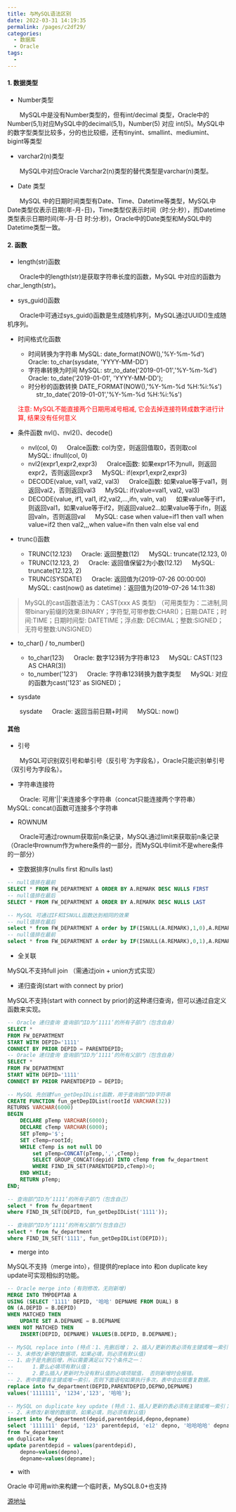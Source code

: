 ```yaml
---
title: 与MySQL语法区别
date: 2022-03-31 14:19:35
permalink: /pages/c2df29/
categories: 
  - 数据库
  - Oracle
tags: 
  - 
---
```




#### 1. 数据类型

* Number类型

&emsp;&emsp;MySQL中是没有Number类型的，但有int/decimal 类型，Oracle中的Number(5,1)对应MySQL中的decimal(5,1)，Number(5) 对应 int(5)。MySQL中的数字型类型比较多，分的也比较细，还有tinyint、smallint、mediumint、bigint等类型

* varchar2(n)类型

&emsp;&emsp;MySQL中对应Oracle Varchar2(n)类型的替代类型是varchar(n)类型。

* Date 类型

&emsp;&emsp;MySQL 中的日期时间类型有Date、Time、Datetime等类型，MySQL中Date类型仅表示日期(年-月-日)，Time类型仅表示时间（时:分:秒），而Datetime类型表示日期时间(年-月-日 时:分:秒)，Oracle中的Date类型和MySQL中的Datetime类型一致。

#### 2. 函数

* length(str)函数

&emsp;&emsp;Oracle中的length(str)是获取字符串长度的函数，MySQL 中对应的函数为char_length(str)。

* sys_guid()函数

&emsp;&emsp;Oracle中可通过sys_guid()函数是生成随机序列，MySQL通过UUID()生成随机序列。

* 时间格式化函数

    * 时间转换为字符串 MySQL: date_format(NOW(),'%Y-%m-%d') &emsp; Oracle: to_char(sysdate, 'YYYY-MM-DD')
    * 字符串转换为时间 MySQL: str_to_date('2019-01-01','%Y-%m-%d') &emsp; Oracle: to_date('2019-01-01', 'YYYY-MM-DD');
    * 时分秒的函数转换 DATE_FORMAT(NOW(),'%Y-%m-%d %H:%i:%s') &emsp; str_to_date('2019-01-01','%Y-%m-%d %H:%i:%s')

    <span style="color:red;">注意: MySQL不能直接两个日期用减号相减, 它会去掉连接符转成数字进行计算, 结果没有任何意义</span>

* 条件函数 nvl()、nvl2()、decode()

    * nvl(col, 0) &emsp; Oralce函数: col为空，则返回值取0，否则取col &emsp; MySQL: ifnull(col, 0)
    * nvl2(expr1,expr2,expr3) &emsp; Oralce函数: 如果expr1不为null，则返回expr2，否则返回expr3 &emsp; MySQL: if(expr1,expr2,expr3)
    * DECODE(value, val1, val2, val3) &emsp; Oralce函数: 如果value等于val1，则返回val2，否则返回val3 &emsp; MySQL: if(value=val1, val2, val3)
    * DECODE(value, if1, val1, if2,val2,...,ifn, valn, val) &emsp; 如果value等于if1，则返回val1，如果value等于if2，则返回value2...如果value等于ifn，则返回valn，否则返回val &emsp; MySQL: case when value=if1 then val1 when value=if2 then val2,,,when value=ifn then valn else val end

* trunc()函数

    * TRUNC(12.123) &emsp; Oracle: 返回整数(12) &emsp; MySQL: truncate(12.123, 0)
    * TRUNC(12.123, 2) &emsp; Oracle: 返回值保留2为小数(12.12) &emsp; MySQL: truncate(12.123, 2)
    * TRUNC(SYSDATE) &emsp; Oracle: 返回值为(2019-07-26 00:00:00) &emsp; MySQL: cast(now() as datetime)：返回值为(2019-07-26 14:11:38)

> MySQL的cast函数语法为：CAST(xxx AS 类型) （可用类型为：二进制,同带binary前缀的效果:BINARY；字符型,可带参数:CHAR()；日期:DATE；时间:TIME；日期时间型: DATETIME；浮点数: DECIMAL；整数:SIGNED；无符号整数:UNSIGNED）

* to_char() / to_number()
    
    * to_char(123) &emsp; Oracle: 数字123转为字符串123 &emsp; MySQL: CAST(123 AS CHAR(3))
    * to_number('123') &emsp; Oracle: 字符串123转换为数字类型 &emsp; MySQL: 对应的函数为cast('123' as SIGNED)；

* sysdate

&emsp;&emsp;sysdate &emsp; Oracle: 返回当前日期+时间 &emsp; MySQL: now()

#### 其他

* 引号

&emsp;&emsp;MySQL可识别双引号和单引号（反引号`为字段名），Oracle只能识别单引号（双引号为字段名）。

* 字符串连接符

&emsp;&emsp;Oracle: 可用'||'来连接多个字符串（concat只能连接两个字符串）&emsp; MySQL: concat()函数可连接多个字符串

* ROWNUM

&emsp;&emsp;Oracle可通过rownum获取前n条记录，MySQL通过limit来获取前n条记录（Oracle中rownum作为where条件的一部分，而MySQL中limit不是where条件的一部分）

* 空数据排序(nulls first 和nulls last)

```sql
-- null值排在最前
SELECT * FROM FW_DEPARTMENT A ORDER BY A.REMARK DESC NULLS FIRST
-- null值排在最后
SELECT * FROM FW_DEPARTMENT A ORDER BY A.REMARK DESC NULLS LAST
 
-- MySQL 可通过IF和ISNULL函数达到相同的效果
-- null值排在最后
select * from FW_DEPARTMENT A order by IF(ISNULL(A.REMARK),1,0),A.REMARK desc
-- null值排在最前
select * from FW_DEPARTMENT A order by IF(ISNULL(A.REMARK),0,1),A.REMARK desc
```

* 全关联

MySQL不支持full join （需通过join + union方式实现）

* 递归查询(start with connect by prior)

MySQL不支持(start with connect by prior)的这种递归查询，但可以通过自定义函数来实现。

```sql
-- Oracle 递归查询 查询部门ID为‘1111’的所有子部门（包含自身）
SELECT *
FROM FW_DEPARTMENT
START WITH DEPID='1111'
CONNECT BY PRIOR DEPID = PARENTDEPID;
-- Oracle 递归查询 查询部门ID为‘1111’的所有父部门（包含自身）
SELECT *
FROM FW_DEPARTMENT
START WITH DEPID='1111'
CONNECT BY PRIOR PARENTDEPID = DEPID;
 
-- MySQL 先创建fun_getDepIDList函数，用于查询部门ID字符串
CREATE FUNCTION fun_getDepIDList(rootId VARCHAR(32))
RETURNS VARCHAR(6000)
BEGIN 
	DECLARE pTemp VARCHAR(6000);
	DECLARE cTemp VARCHAR(6000);
	SET pTemp='$';
	SET cTemp=rootId;
	WHILE cTemp is not null DO
		set pTemp=CONCAT(pTemp,',',cTemp);
		SELECT GROUP_CONCAT(depid) INTO cTemp from fw_department
		WHERE FIND_IN_SET(PARENTDEPID,cTemp)>0;
	END WHILE;
	RETURN pTemp;
END;
 
-- 查询部门ID为‘1111’的所有子部门（包含自己）
select * from fw_department
where FIND_IN_SET(DEPID, fun_getDepIDList('1111'));
 
-- 查询部门ID为‘1111’的所有父部门(包含自己)
select * from fw_department
where FIND_IN_SET('1111', fun_getDepIDList(DEPID));
```

* merge into

MySQL不支持（merge into），但提供的replace into 和on duplicate key update可实现相似的功能。

```sql
-- Oracle merge into (有则修改，无则新增)
MERGE INTO TMPDEPTAB A
USING (SELECT '1111' DEPID, '哈哈' DEPNAME FROM DUAL) B
ON (A.DEPID = B.DEPID)
WHEN MATCHED THEN 
	UPDATE SET A.DEPNAME = B.DEPNAME
WHEN NOT MATCHED THEN 
	INSERT(DEPID, DEPNAME) VALUES(B.DEPID, B.DEPNAME);
 
-- MySQL replace into (特点：1、先删后增； 2、插入/更新的表必须有主键或唯一索引；
-- 3、未修改/新增的数据项，如果必填，则必须有默认值)
-- 1、由于是先删后增，所以需要满足以下2个条件之一：
--      1.要么必填项有默认值； 
--      2.要么插入/更新时为没有默认值的必填项赋值， 否则新增时会报错。
-- 2、表中需要有主键或唯一索引，否则下面语句如果执行多次，表中会出现重复数据。
replace into fw_department(DEPID,PARENTDEPID,DEPNO,DEPNAME) 
values('1111111', '1234','123', '哈哈');
 
-- MySQL on duplicate key update (特点：1、插入/更新的表必须有主键或唯一索引；
-- 2、未修改/新增的数据项，如果必填，则必须有默认值)
insert into fw_department(depid,parentdepid,depno,depname)
select '1111111' depid, '123' parentdepid, 'e12' depno, '哈哈哈哈' depname
from fw_department
on duplicate key 
update parentdepid = values(parentdepid),
	depno=values(depno),
	depname=values(depname);
```

* with

Oracle 中可用with来构建一个临时表，MySQL8.0+也支持

[源地址](https://blog.csdn.net/lanmuhhh2015/article/details/97763615)
